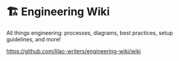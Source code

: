 # :building_construction: Engineering Wiki

All things engineering: processes, diagrams, best practices, setup guidelines, and more!

https://github.com/lilac-writers/engineering-wiki/wiki
